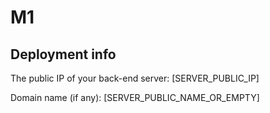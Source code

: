 # M1

## Deployment info

The public IP of your back-end server: [SERVER_PUBLIC_IP]

Domain name (if any): [SERVER_PUBLIC_NAME_OR_EMPTY]
